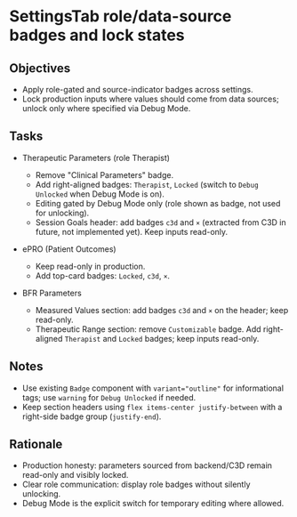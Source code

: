 # SettingsTab role/data-source badges and lock states

## Objectives
- Apply role-gated and source-indicator badges across settings.
- Lock production inputs where values should come from data sources; unlock only where specified via Debug Mode.

## Tasks
- Therapeutic Parameters (role Therapist)
  - Remove "Clinical Parameters" badge.
  - Add right-aligned badges: `Therapist`, `Locked` (switch to `Debug Unlocked` when Debug Mode is on).
  - Editing gated by Debug Mode only (role shown as badge, not used for unlocking).
  - Session Goals header: add badges `c3d` and `×` (extracted from C3D in future, not implemented yet). Keep inputs read-only.

- ePRO (Patient Outcomes)
  - Keep read-only in production.
  - Add top-card badges: `Locked`, `c3d`, `×`.

- BFR Parameters
  - Measured Values section: add badges `c3d` and `×` on the header; keep read-only.
  - Therapeutic Range section: remove `Customizable` badge. Add right-aligned `Therapist` and `Locked` badges; keep inputs read-only.

## Notes
- Use existing `Badge` component with `variant="outline"` for informational tags; use `warning` for `Debug Unlocked` if needed.
- Keep section headers using `flex items-center justify-between` with a right-side badge group (`justify-end`).

## Rationale
- Production honesty: parameters sourced from backend/C3D remain read-only and visibly locked.
- Clear role communication: display role badges without silently unlocking.
- Debug Mode is the explicit switch for temporary editing where allowed.


